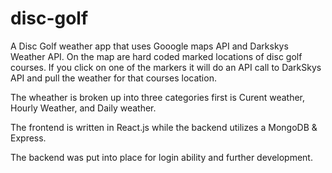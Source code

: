 # disc-golf

A Disc Golf weather app that uses Gooogle maps API and Darkskys Weather API.
On the map are hard coded marked locations of disc golf courses. If you click on one of 
the markers it will do an API call to DarkSkys API and pull the weather for that courses location.

The wheather is broken up into three categories first is Curent weather, Hourly Weather, and Daily weather.

The frontend is written in React.js while the backend utilizes a MongoDB & Express.

The backend was put into place for login ability and further development.
